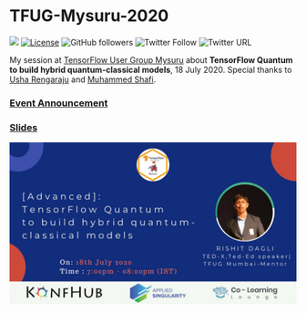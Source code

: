 # TFUG-Mysuru-2020 

[![](https://img.shields.io/badge/Rishit-Dagli-brightgreen.svg?colorB=00ff00)](https://www.rishit.tech)
[![License](https://img.shields.io/badge/License-Apache%202.0-blue.svg)](https://opensource.org/licenses/Apache-2.0)
![GitHub followers](https://img.shields.io/github/followers/Rishit-dagli?style=social)
![Twitter Follow](https://img.shields.io/twitter/follow/rishit_dagli?style=social)
![Twitter URL](https://img.shields.io/twitter/url?style=social&url=https%3A%2F%2Fgithub.com%2FRishit-dagli%2FGDG-Ahmedabad-2020)

My session at [TensorFlow User Group Mysuru](https://www.meetup.com/TFUG-Mysuru/) about **TensorFlow Quantum to build hybrid quantum-classical models**, 18 July 2020. Special
thanks to [Usha Rengaraju](https://twitter.com/urengaraju) and [Muhammed Shafi](https://twitter.com/6991ifahs).

### [Event Announcement](https://www.meetup.com/TFUG-Mysuru/events/271789127/)

### [Slides](http://bit.ly/tfq-slides)

![](images/rishit-dagli-poster.jpeg)
